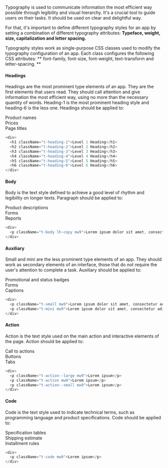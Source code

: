Typography is used to communicate information the most efficient way possible through legibility and visual hierarchy. It's a crucial tool to guide users on their tasks. It should be used on clear and delightful way. 

For that, it's important to define different typography styles for an app by setting a combination of different typography attributes: **Typeface, weight, size, capitalization and letter spacing.**

Typography styles work as single-purpose CSS classes used to modify the typography configuration of an app. Each class configures the following CSS attributes: ** font-family, font-size, font-weight, text-transform and letter-spacing. **

#### Headings

Headings are the most prominent type elements of an app. They are the first elements that users read. They should call attention and give information the most efficient way, using no more than the necessary quantity of words. Heading-1 is the most prominent heading style and heading-6 is the less one. Headings should be applied to:

<div class="pa3 br2 bg-muted-5 c-on-muted-5 mb5 dib mr5">Product names</div>
<div class="pa3 br2 bg-muted-5 c-on-muted-5 mb5 dib mr5">Prices</div>
<div class="pa3 br2 bg-muted-5 c-on-muted-5 mb5 dib mr5">Page titles</div>

```js
<div>
  <h1 className="t-heading-1">Level 1 Heading</h1>
  <h2 className="t-heading-2">Level 2 Heading</h2>
  <h3 className="t-heading-3">Level 3 Heading</h3>
  <h4 className="t-heading-4">Level 4 Heading</h4>
  <h5 className="t-heading-5">Level 5 Heading</h5>
  <h6 className="t-heading-6">Level 6 Heading</h6>
</div>
```

#### Body

Body is the text style defined to achieve a good level of rhythm and legibility on longer texts. Paragraph should be applied to:

<div class="pa3 br2 bg-muted-5 c-on-muted-5 mb5 dib mr5">Product descriptions </div>
<div class="pa3 br2 bg-muted-5 c-on-muted-5 mb5 dib mr5">Forms</div>
<div class="pa3 br2 bg-muted-5 c-on-muted-5 mb5 dib">Reports</div>

```js
<div>
  <p className="t-body lh-copy mw9">Lorem ipsum dolor sit amet, consectetur adipiscing elit, sed do eiusmod tempor incididunt ut labore et dolore magna aliqua. Ut enim ad minim veniam, quis nostrud exercitation ullamco laboris nisi ut aliquip ex ea commodo consequat. Duis aute irure dolor in reprehenderit in voluptate velit esse cillum dolore eu fugiat nulla pariatur. </p>
</div>
```
#### Auxiliary
Small and mini are the less prominent type elements of an app. They should work as secondary elements of an interface, those that do not require the user's attention to complete a task. Auxiliary should be applied to:

<div class="pa3 br2 bg-muted-5 c-on-muted-5 mb5 dib mr5">Promotional and status badges</div>
<div class="pa3 br2 bg-muted-5 c-on-muted-5 mb5 dib mr5">Forms</div>
<div class="pa3 br2 bg-muted-5 c-on-muted-5 mb5 dib">Captions</div>

```js
<div>
  <p className="t-small mw9">Lorem ipsum dolor sit amet, consectetur adipiscing elit.</p>
  <p className="t-mini mw9">Lorem ipsum dolor sit amet, consectetur adipiscing elit.</p>
</div>
```

#### Action
Action is the text style used on the main action and interactive elements of the page. Action should be applied to:

<div class="pa3 br2 bg-muted-5 c-on-muted-5 mb5 dib mr5">Call to actions</div>
<div class="pa3 br2 bg-muted-5 c-on-muted-5 mb5 dib mr5">Buttons</div>
<div class="pa3 br2 bg-muted-5 c-on-muted-5 mb5 dib">Tabs</div>

```js
<div>
  <p className="t-action--large mw9">Lorem ipsum</p>
  <p className="t-action mw9">Lorem ipsum</p>
  <p className="t-action--small mw9">Lorem ipsum</p>
</div>
```

#### Code
Code is the text style used to indicate technical terms, such as programming language and product specifications. Code should be applied to:

<div class="pa3 br2 bg-muted-5 c-on-muted-5 mb5 dib mr5">Specification tables</div>
<div class="pa3 br2 bg-muted-5 c-on-muted-5 mb5 dib mr5">Shipping estimate</div>
<div class="pa3 br2 bg-muted-5 c-on-muted-5 mb5 dib">Installment rules</div>

```js
<div>
  <p className="t-code mw9">Lorem ipsum</p>
</div>
```
